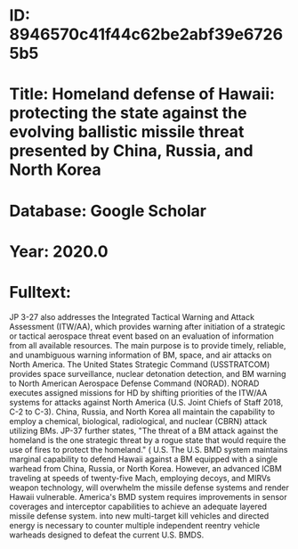# ID: 8946570c41f44c62be2abf39e67265b5
# Title: Homeland defense of Hawaii: protecting the state against the evolving ballistic missile threat presented by China, Russia, and North Korea
# Database: Google Scholar
# Year: 2020.0
# Fulltext:
JP 3-27 also addresses the Integrated Tactical Warning and Attack Assessment (ITW/AA), which provides warning after initiation of a strategic or tactical aerospace threat event based on an evaluation of information from all available resources.
The main purpose is to provide timely, reliable, and unambiguous warning information of BM, space, and air attacks on North America.
The United States Strategic Command (USSTRATCOM) provides space surveillance, nuclear detonation detection, and BM warning to North American Aerospace Defense Command (NORAD).
NORAD executes assigned missions for HD by shifting priorities of the ITW/AA systems for attacks against North America (U.S. Joint Chiefs of Staff 2018, C-2 to C-3).
China, Russia, and North Korea all maintain the capability to employ a chemical, biological, radiological, and nuclear (CBRN) attack utilizing BMs.
JP-37 further states, "The threat of a BM attack against the homeland is the one strategic threat by a rogue state that would require the use of fires to protect the homeland." (
U.S.   The U.S. BMD system maintains marginal capability to defend Hawaii against a BM equipped with a single warhead from China, Russia, or North Korea.
However, an advanced ICBM traveling at speeds of twenty-five Mach, employing decoys, and MIRVs weapon technology, will overwhelm the missile defense systems and render Hawaii vulnerable.
America's BMD system requires improvements in sensor coverages and interceptor capabilities to achieve an adequate layered missile defense system.
into new multi-target kill vehicles and directed energy is necessary to counter multiple independent reentry vehicle warheads designed to defeat the current U.S. BMDS.